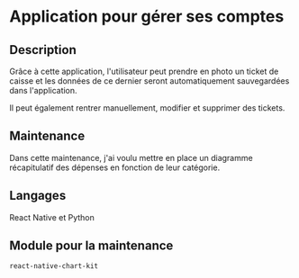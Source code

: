 # Application pour gérer ses comptes

## Description
Grâce à cette application, l'utilisateur peut prendre en photo un ticket de caisse et les données de ce dernier seront automatiquement sauvegardées dans l'application. 

Il peut également rentrer manuellement, modifier et supprimer des tickets. 

## Maintenance 
Dans cette maintenance, j'ai voulu mettre en place un diagramme récapitulatif des dépenses en fonction de leur catégorie. 

## Langages
React Native et Python

## Module pour la maintenance 
```react-native-chart-kit```


